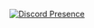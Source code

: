 [![Discord Presence](https://lanyard.cnrad.dev/api/1033759126901227522)](https://discord.com/users/1033759126901227522)
